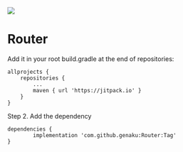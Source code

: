 [![](https://jitpack.io/v/genaku/Router.svg)](https://jitpack.io/#genaku/Router)

# Router



Add it in your root build.gradle at the end of repositories:

	allprojects {
		repositories {
			...
			maven { url 'https://jitpack.io' }
		}
	}

Step 2. Add the dependency

	dependencies {
	        implementation 'com.github.genaku:Router:Tag'
	}

